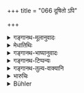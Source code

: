 +++
title = "066 दूषितो ऽपि"

+++

<details><summary>गङ्गानथ-मूलानुवादः</summary>

Even though he be adorned, the man should fulfil his duty, to whichever order he may belong. He should be equal to all beings; mere external marks are not conducive to merit.—(66)
</details>

<details><summary>मेधातिथिः</summary>

**भूषितः** कुसुमकटकाद्याभरणैः । **धर्मः** परिव्राजकस्य यद् विहितम् आत्मोपासनादि तद् यत्नतश् चरेत् । यस्मिन्न् आश्रमे यो विहितस् तं चरेत् । न त्रिदण्डादिलिङ्गधारणमात्राद् यतिम् आत्मानं मन्येत । अपि तु **समः सर्वेषु भूतेषु** स्यात् । रागद्वेषलोभान् यत्नतः परिहरेद् इति तात्पर्यम् । न लिङ्गत्यागेन भूषणाभ्यनुज्ञानम् ॥ ६.६६ ॥
</details>

<details><summary>गङ्गानथ-भाष्यानुवादः</summary>

‘*Adorned*’—with flowers, bracelets and other ornaments.

‘*Duty*’—all that has been prescribed for the Renunciate, such as meditation on the Self and so forth, he shall perform with care. In fact one should perform the duties of that order to which he may belong.

One should not consider himself to have become a ‘Renunciate’ merely by wearing such external marks as the ‘three staffs’ and the like; in fact ‘*he should be equal, to all beings*’;—that is, he should, with care, eschew all love, hatred and greed.

By deprecating the external marks it is not meant that the man should wear ornaments.—(66)
</details>

<details><summary>गङ्गानथ-टिप्पन्यः</summary>

*Cf*. 3.50 and 12.102.

This verse is quoted in *Mitākṣarā* (on 3.65);—and in
*Yatidharmasaṅgraha* (p. 35), which reads *bhūṣitaḥ*’ for ‘*dūṣitaḥ*’,
explains it as ‘*adorned* with the staff and other signs of the
Remmciate’ and says that the particle ‘*api*’ implies that even when
without these, he should meditate upon the identity of the individual
and supreme selves.
</details>

<details><summary>गङ्गानथ-तुल्य-वाक्यानि</summary>

**(verses 6.66-67)  
**

*Vaśiṣṭha* (10.18).—‘He shall not wear any visible mark of his order,
nor adopt any visible rules of conduct.’

*Yājñavalkya* (3.65).—‘The mere adoption of any particular order is not
a means of acquiring spiritual merit.’
</details>

<details><summary>भारुचिः</summary>

प्रसंख्यानद्यानात्मानुष्ठानस्तुतिर् इयं समत्वदर्शनस्य, न तु लिङ्गप्रतिषेधो, विहितत्वात् ।
</details>

<details><summary>Bühler</summary>

066	To whatever order he may be attached, let him, though blemished (by a want of the external marks), fulfil his duty, equal-minded towards all creatures; (for) the external mark (of the order) is not the cause of (the acquisition of) merit.
</details>

